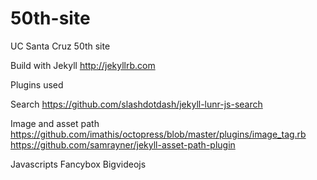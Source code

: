 50th-site
=========

UC Santa Cruz 50th site

Build with Jekyll
http://jekyllrb.com

Plugins used

Search
  https://github.com/slashdotdash/jekyll-lunr-js-search

Image and asset path
  https://github.com/imathis/octopress/blob/master/plugins/image_tag.rb
  https://github.com/samrayner/jekyll-asset-path-plugin

Javascripts
  Fancybox
  Bigvideojs
